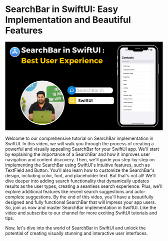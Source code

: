 # SearchBar in SwiftUI: Easy Implementation and Beautiful Features

[![SearchBar in SwiftUI: Easy Implementation and Beautiful Features](https://github.com/pushpendra996/search-swiftui/blob/main/SearchBar%20in%20SwiftUI.png?raw=true)](https://youtu.be/jzVjigNUN4k)

Welcome to our comprehensive tutorial on SearchBar implementation in SwiftUI. In this video, we will walk you through the process of creating a powerful and visually appealing SearchBar for your SwiftUI app. We'll start by explaining the importance of a SearchBar and how it improves user navigation and content discovery. Then, we'll guide you step-by-step on implementing the SearchBar using SwiftUI's intuitive features, such as TextField and Button. You'll also learn how to customize the SearchBar's design, including color, font, and placeholder text. But that's not all! We'll dive deeper into adding search functionality that dynamically updates results as the user types, creating a seamless search experience. Plus, we'll explore additional features like recent search suggestions and auto-complete suggestions. By the end of this video, you'll have a beautifully designed and fully functional SearchBar that will impress your app users. So, join us now and master SearchBar implementation in SwiftUI. Like the video and subscribe to our channel for more exciting SwiftUI tutorials and tips.

Now, let's dive into the world of SearchBar in SwiftUI and unlock the potential of creating visually stunning and interactive user interfaces.
